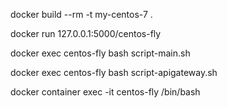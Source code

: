 docker build --rm -t my-centos-7 .

docker run 127.0.0.1:5000/centos-fly

docker exec centos-fly bash script-main.sh

docker exec centos-fly bash script-apigateway.sh

docker container exec -it centos-fly /bin/bash